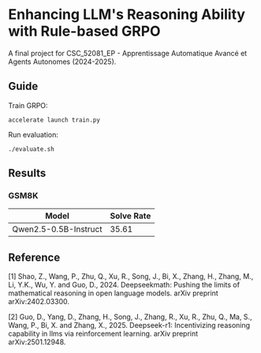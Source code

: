 # Enhancing LLM's Reasoning Ability with Rule-based GRPO

A final project for CSC_52081_EP - Apprentissage Automatique Avancé et Agents Autonomes (2024-2025).

## Guide

Train GRPO:

```shell
accelerate launch train.py
```

Run evaluation:

```shell
./evaluate.sh
```

## Results

### GSM8K

|Model| Solve Rate |
|-----|------------|
|Qwen2.5-0.5B-Instruct| 35.61 |

## Reference

[1] Shao, Z., Wang, P., Zhu, Q., Xu, R., Song, J., Bi, X., Zhang, H., Zhang, M., Li, Y.K., Wu, Y. and Guo, D., 2024. Deepseekmath: Pushing the limits of mathematical reasoning in open language models. arXiv preprint arXiv:2402.03300.

[2] Guo, D., Yang, D., Zhang, H., Song, J., Zhang, R., Xu, R., Zhu, Q., Ma, S., Wang, P., Bi, X. and Zhang, X., 2025. Deepseek-r1: Incentivizing reasoning capability in llms via reinforcement learning. arXiv preprint arXiv:2501.12948.
